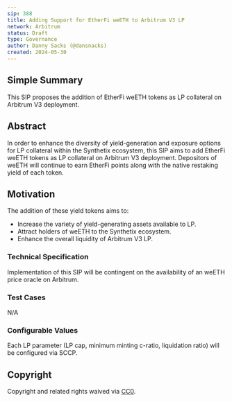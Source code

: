 ```yaml
---
sip: 388
title: Adding Support for EtherFi weETH to Arbitrum V3 LP
network: Arbitrum
status: Draft
type: Governance
author: Danny Sacks (@dansnacks)
created: 2024-05-30
---
```


## Simple Summary

This SIP proposes the addition of EtherFi weETH tokens as LP collateral on Arbitrum V3 deployment.

## Abstract

In order to enhance the diversity of yield-generation and exposure options for LP collateral within the Synthetix ecosystem, this SIP aims to add EtherFi weETH tokens as LP collateral on Arbitrum V3 deployment. Depositors of weETH will continue to earn EtherFi points along with the native restaking yield of each token.

## Motivation

The addition of these yield tokens aims to:
- Increase the variety of yield-generating assets available to LP.
- Attract holders of weETH to the Synthetix ecosystem.
- Enhance the overall liquidity of Arbitrum V3 LP.

### Technical Specification

Implementation of this SIP will be contingent on the availability of an weETH price oracle on Arbitrum.

### Test Cases

N/A

### Configurable Values

Each LP parameter (LP cap, minimum minting c-ratio, liquidation ratio) will be configured via SCCP.

## Copyright

Copyright and related rights waived via [CC0](https://creativecommons.org/publicdomain/zero/1.0/).
